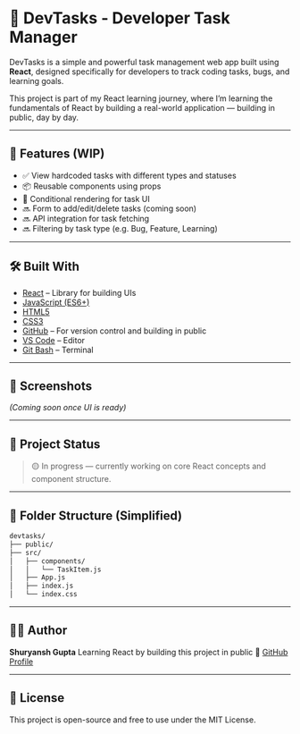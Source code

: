 # 🚀 DevTasks - Developer Task Manager

DevTasks is a simple and powerful task management web app built using **React**, designed specifically for developers to track coding tasks, bugs, and learning goals.

This project is part of my React learning journey, where I’m learning the fundamentals of React by building a real-world application — building in public, day by day.

---

## 🔧 Features (WIP)

- ✅ View hardcoded tasks with different types and statuses
- 📦 Reusable components using props
- 🧩 Conditional rendering for task UI
- 🔜 Form to add/edit/delete tasks (coming soon)
- 🔜 API integration for task fetching
- 🔜 Filtering by task type (e.g. Bug, Feature, Learning)

---

## 🛠️ Built With

- [React](https://reactjs.org/) – Library for building UIs
- [JavaScript (ES6+)](https://developer.mozilla.org/en-US/docs/Web/JavaScript)
- [HTML5](https://developer.mozilla.org/en-US/docs/Web/HTML)
- [CSS3](https://developer.mozilla.org/en-US/docs/Web/CSS)
- [GitHub](https://github.com) – For version control and building in public
- [VS Code](https://code.visualstudio.com/) – Editor
- [Git Bash](https://gitforwindows.org/) – Terminal

---

## 📸 Screenshots

_(Coming soon once UI is ready)_

---

## 🚧 Project Status

> 🟡 In progress — currently working on core React concepts and component structure.

---

## 📁 Folder Structure (Simplified)

```bash
devtasks/
├── public/
├── src/
│   ├── components/
│   │   └── TaskItem.js
│   ├── App.js
│   ├── index.js
│   └── index.css

```

---

## 👨‍💻 Author

**Shuryansh Gupta**
Learning React by building this project in public 🚀
[GitHub Profile](https://github.com/Shuryansh07)

---

## 📝 License

This project is open-source and free to use under the MIT License.

```

```
